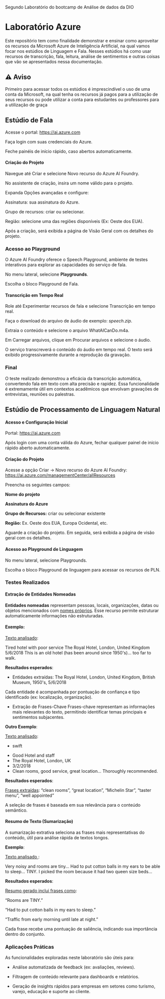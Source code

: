 
Segundo Laboratório do bootcamp de Análise de dados da DIO 



# Laboratório Azure

Este repositório tem como finalidade demonstrar e ensinar como aproveitar os recursos da Microsoft Azure de Inteligência Artificial, na qual vamos focar nos estúdios de Linguagem e Fala. Nesses estúdios há como usar recursos de transcrição, fala, leitura, análise de sentimentos e outras coisas que vão se apresentados nessa documentação.

## ⚠ **Aviso**
Primeiro para acessar todos os estúdios é imprescindível o uso de uma conta da Microsoft, na qual tenha os recursos já pagos para a utilização de seus recursos ou pode utilizar a conta para estudantes ou professores para a utilização de graça

## Estúdio de Fala
Acesse o portal: https://ai.azure.com

Faça login com suas credenciais do Azure.

Feche painéis de início rápido, caso abertos automaticamente.

#### Criação do Projeto
Navegue até Criar e selecione Novo recurso do Azure AI Foundry.

No assistente de criação, insira um nome válido para o projeto.

Expanda Opções avançadas e configure:

Assinatura: sua assinatura do Azure.

Grupo de recursos: criar ou selecionar.

Região: selecione uma das regiões disponíveis (Ex: Oeste dos EUA).

Após a criação, será exibida a página de Visão Geral com os detalhes do projeto.


### Acesso ao Playground
O Azure AI Foundry oferece o Speech Playground, ambiente de testes interativos para explorar as capacidades do serviço de fala.

No menu lateral, selecione **Playgrounds**.

Escolha o bloco Playground de Fala.

#### Transcrição em Tempo Real

Role até Experimentar recursos de fala e selecione Transcrição em tempo real.

Faça o download do arquivo de áudio de exemplo: *speech.zip*.

Extraia o conteúdo e selecione o arquivo WhatAICanDo.m4a.

Em Carregar arquivos, clique em Procurar arquivos e selecione o áudio.

O serviço transcreverá o conteúdo do áudio em tempo real. O texto será exibido progressivamente durante a reprodução da gravação.

### Final 
O teste realizado demonstrou a eficácia da transcrição automática, convertendo fala em texto com alta precisão e rapidez. Essa funcionalidade é extremamente útil em contextos acadêmicos que envolvam gravações de entrevistas, reuniões ou palestras.

## Estúdio de Processamento de Linguagem Natural
#### Acesso e Configuração Inicial

Portal: https://ai.azure.com

Após login com uma conta válida do Azure, fechar qualquer painel de início rápido aberto automaticamente.

#### Criação do Projeto
Acesse a opção Criar -> Novo recurso do Azure AI Foundry: https://ai.azure.com/managementCenter/allResources

Preencha os seguintes campos:

**Nome do projeto**

**Assinatura do Azure**

**Grupo de Recursos:** criar ou selecionar existente

**Região:** Ex. Oeste dos EUA, Europa Ocidental, etc.

Aguarde a criação do projeto. Em seguida, será exibida a página de visão geral com os detalhes.

#### Acesso ao Playground de Linguagem
No menu lateral, selecione Playgrounds.

Escolha o bloco Playground de linguagem para acessar os recursos de PLN.

### Testes Realizados
#### Extração de Entidades Nomeadas

**Entidades nomeadas** representam pessoas, locais, organizações, datas ou objetos mencionados com <ins> nomes próprios</ins>. Esse recurso permite estruturar automaticamente informações não estruturadas.  

#### Exemplo:

<ins>Texto analisado</ins>:

Tired hotel with poor service
The Royal Hotel, London, United Kingdom
5/6/2018
This is an old hotel (has been around since 1950's)... too far to walk.

**Resultados esperados**:

- Entidades extraídas: The Royal Hotel, London, United Kingdom, British Museum, 1950's, 5/6/2018

Cada entidade é acompanhada por pontuação de confiança e tipo identificado (ex: localização, organização).

- Extração de Frases-Chave
Frases-chave representam as informações mais relevantes do texto, permitindo identificar temas principais e sentimentos subjacentes.

**Outro Exemplo**:

<ins>Texto analisado</ins>:

* swift
- Good Hotel and staff
- The Royal Hotel, London, UK
- 3/2/2018
- Clean rooms, good service, great location... Thoroughly recommended.

**Resultados esperados**:

<ins>Frases extraídas</ins>: “clean rooms”, “great location”, “Michelin Star”, “taster menu”, “well appointed”

A seleção de frases é baseada em sua relevância para o conteúdo semântico.

#### Resumo de Texto (Sumarização)
A sumarização extrativa seleciona as frases mais representativas do conteúdo, útil para análise rápida de textos longos.

**Exemplo**:

<ins> Texto analisado </ins>:

Very noisy and rooms are tiny...
Had to put cotton balls in my ears to be able to sleep...
TINY. I picked the room because it had two queen size beds...

**Resultados esperados**:

<ins>Resumo gerado inclui frases como</ins>:

“Rooms are TINY.”

“Had to put cotton balls in my ears to sleep.”

“Traffic from early morning until late at night.”

Cada frase recebe uma pontuação de saliência, indicando sua importância dentro do conjunto.

### Aplicações Práticas
As funcionalidades exploradas neste laboratório são úteis para:

- Análise automatizada de feedback (ex: avaliações, reviews).

- Filtragem de conteúdo relevante para dashboards e relatórios.

- Geração de insights rápidos para empresas em setores como turismo, varejo, educação e suporte ao cliente.



